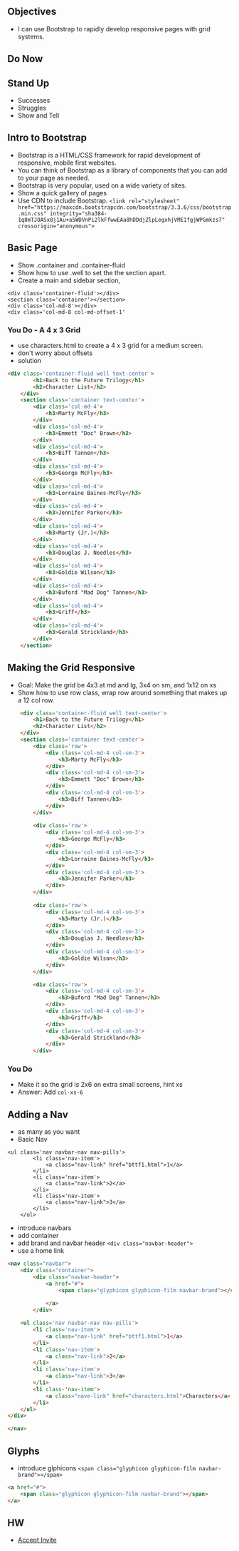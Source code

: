 ## Objectives
- I can use Bootstrap to rapidly develop responsive pages with grid systems.

## Do Now

## Stand Up
- Successes
- Struggles
- Show and Tell

## Intro to Bootstrap
- Bootstrap is a HTML/CSS framework	for rapid development of responsive, mobile first websites.
- You can think of Bootstrap as a library of components that you can add to your page as needed.
- Bootstrap is very popular, used on a wide variety of sites.
- Show a quick gallery of pages
- Use CDN to include Bootstrap.
`<link rel="stylesheet" href="https://maxcdn.bootstrapcdn.com/bootstrap/3.3.6/css/bootstrap.min.css" integrity="sha384-1q8mTJOASx8j1Au+a5WDVnPi2lkFfwwEAa8hDDdjZlpLegxhjVME1fgjWPGmkzs7" crossorigin="anonymous">`

## Basic Page
- Show .container and .container-fluid
- Show how to use .well to set the the section apart.
- Create a main and sidebar section,
```
<div class='container-fluid'></div>
<section class='container'></section>
<div class='col-md-8'></div>
<div class='col-md-8 col-md-offset-1'
```

### You Do - A 4 x 3 Grid
- use characters.html to create a 4 x 3 grid for a medium screen. 
- don't worry about offsets
- solution

```html
<div class='container-fluid well text-center'>
		<h1>Back to the Future Trilogy</h1>
		<h2>Character List</h2>
	</div>
	<section class='container text-center'>
		<div class='col-md-4'>
			<h3>Marty McFly</h3>
		</div>
		<div class='col-md-4'>
			<h3>Emmett "Doc" Brown</h3>
		</div>
		<div class='col-md-4'>
			<h3>Biff Tannen</h3>
		</div>
		<div class='col-md-4'>
			<h3>George McFly</h3>
		</div>
		<div class='col-md-4'>
			<h3>Lorraine Baines-McFly</h3>
		</div>
		<div class='col-md-4'>
			<h3>Jennifer Parker</h3>
		</div>
		<div class='col-md-4'>
			<h3>Marty (Jr.)</h3>
		</div>
		<div class='col-md-4'>
			<h3>Douglas J. Needles</h3>
		</div>
		<div class='col-md-4'>
			<h3>Goldie Wilson</h3>
		</div>
		<div class='col-md-4'>
			<h3>Buford "Mad Dog" Tannen</h3>
		</div>
		<div class='col-md-4'>
			<h3>Griff</h3>
		</div>
		<div class='col-md-4'>
			<h3>Gerald Strickland</h3>
		</div>
	</section>
```

## Making the Grid Responsive
- Goal: Make the grid be 4x3 at md and lg, 3x4 on sm, and 1x12 on xs
- Show how to use row class, wrap row around something that makes up a 12 col row.

```html
	<div class='container-fluid well text-center'>
		<h1>Back to the Future Trilogy</h1>
		<h2>Character List</h2>
	</div>
	<section class='container text-center'>
		<div class='row'>
			<div class='col-md-4 col-sm-3'>
				<h3>Marty McFly</h3>
			</div>
			<div class='col-md-4 col-sm-3'>
				<h3>Emmett "Doc" Brown</h3>
			</div>
			<div class='col-md-4 col-sm-3'>
				<h3>Biff Tannen</h3>
			</div>
		</div>
		
		<div class='row'>
			<div class='col-md-4 col-sm-3'>
				<h3>George McFly</h3>
			</div>
			<div class='col-md-4 col-sm-3'>
				<h3>Lorraine Baines-McFly</h3>
			</div>
			<div class='col-md-4 col-sm-3'>
				<h3>Jennifer Parker</h3>
			</div>
		</div>
		
		<div class='row'>
			<div class='col-md-4 col-sm-3'>
				<h3>Marty (Jr.)</h3>
			</div>
			<div class='col-md-4 col-sm-3'>
				<h3>Douglas J. Needles</h3>
			</div>
			<div class='col-md-4 col-sm-3'>
				<h3>Goldie Wilson</h3>
			</div>
		</div>

		<div class='row'>
			<div class='col-md-4 col-sm-3'>
				<h3>Buford "Mad Dog" Tannen</h3>
			</div>
			<div class='col-md-4 col-sm-3'>
				<h3>Griff</h3>
			</div>
			<div class='col-md-4 col-sm-3'>
				<h3>Gerald Strickland</h3>
			</div>
		</div>
```

### You Do
- Make it so the grid is 2x6 on extra small screens, hint xs
- Answer: Add `col-xs-6`

## Adding a Nav
- as many as you want
- Basic Nav
```
<ul class='nav navbar-nav nav-pills'>
		<li class='nav-item'>
			<a class="nav-link" href="bttf1.html">1</a>
		</li>
		<li class='nav-item'>
			<a class="nav-link">2</a>
		</li>
		<li class='nav-item'>
			<a class="nav-link">3</a>
		</li>
	</ul>
```
- introduce navbars
- add container
- add brand and navbar header `<div class="navbar-header">`
- use a home link <a href="index.html" class='navbar-brand'>
```html
<nav class="navbar">
	<div class="container">
		<div class="navbar-header">
			<a href="#">
				<span class="glyphicon glyphicon-film navbar-brand"></span>
				
			</a>
		</div>

	<ul class='nav navbar-nav nav-pills'>
		<li class='nav-item'>
			<a class="nav-link" href="bttf1.html">1</a>
		</li>
		<li class='nav-item'>
			<a class="nav-link">2</a>
		</li>
		<li class='nav-item'>
			<a class="nav-link">3</a>
		</li>
		<li class-'nav-item'>
			<a class="nave-link" href="characters.html">Characters</a>
		</li>
	</ul>
</div>

</nav>

```

## Glyphs
- introduce glphicons `<span class="glyphicon glyphicon-film navbar-brand"></span>`
```html
<a href="#">
	<span class="glyphicon glyphicon-film navbar-brand"></span>				
</a>
```

## HW
- [Accept Invite](https://classroom.github.com/assignment-invitations/50017d425b192b1dc649c87bbf036cfc)